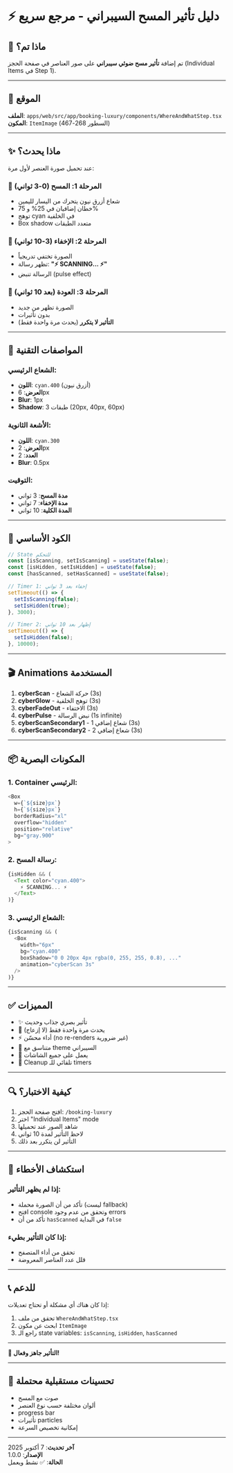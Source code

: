 # ⚡️ دليل تأثير المسح السيبراني - مرجع سريع

## 🎯 ماذا تم؟

تم إضافة **تأثير مسح ضوئي سيبراني** على صور العناصر في صفحة الحجز (Individual Items في Step 1).

---

## 📍 الموقع

**الملف**: `apps/web/src/app/booking-luxury/components/WhereAndWhatStep.tsx`  
**المكون**: `ItemImage` (السطور 268-467)

---

## ✨ ماذا يحدث؟

عند تحميل صورة العنصر لأول مرة:

### 🔷 المرحلة 1: المسح (0-3 ثواني)
- شعاع أزرق نيون يتحرك من اليسار لليمين
- خطان إضافيان في 25% و 75%
- توهج cyan في الخلفية
- Box shadow متعدد الطبقات

### 🔷 المرحلة 2: الإخفاء (3-10 ثواني)
- الصورة تختفي تدريجياً
- تظهر رسالة: **"⚡️ SCANNING... ⚡️"**
- الرسالة تنبض (pulse effect)

### 🔷 المرحلة 3: العودة (بعد 10 ثواني)
- الصورة تظهر من جديد
- بدون تأثيرات
- **التأثير لا يتكرر** (يحدث مرة واحدة فقط)

---

## 🎨 المواصفات التقنية

### الشعاع الرئيسي:
- **اللون**: `cyan.400` (أزرق نيون)
- **العرض**: 6px
- **Blur**: 1px
- **Shadow**: 3 طبقات (20px, 40px, 60px)

### الأشعة الثانوية:
- **اللون**: `cyan.300`
- **العرض**: 2px
- **العدد**: 2
- **Blur**: 0.5px

### التوقيت:
- **مدة المسح**: 3 ثواني
- **مدة الإخفاء**: 7 ثواني
- **المدة الكلية**: 10 ثواني

---

## 🔧 الكود الأساسي

```typescript
// State للتحكم
const [isScanning, setIsScanning] = useState(false);
const [isHidden, setIsHidden] = useState(false);
const [hasScanned, setHasScanned] = useState(false);

// Timer 1: إخفاء بعد 3 ثواني
setTimeout(() => {
  setIsScanning(false);
  setIsHidden(true);
}, 3000);

// Timer 2: إظهار بعد 10 ثواني
setTimeout(() => {
  setIsHidden(false);
}, 10000);
```

---

## 🎬 Animations المستخدمة

1. **cyberScan** - حركة الشعاع (3s)
2. **cyberGlow** - توهج الخلفية (3s)
3. **cyberFadeOut** - الاختفاء (3s)
4. **cyberPulse** - نبض الرسالة (1s infinite)
5. **cyberScanSecondary1** - شعاع إضافي 1 (3s)
6. **cyberScanSecondary2** - شعاع إضافي 2 (3s)

---

## 📦 المكونات البصرية

### 1. Container الرئيسي:
```typescript
<Box
  w={`${size}px`}
  h={`${size}px`}
  borderRadius="xl"
  overflow="hidden"
  position="relative"
  bg="gray.900"
>
```

### 2. رسالة المسح:
```typescript
{isHidden && (
  <Text color="cyan.400">
    ⚡️ SCANNING... ⚡️
  </Text>
)}
```

### 3. الشعاع الرئيسي:
```typescript
{isScanning && (
  <Box
    width="6px"
    bg="cyan.400"
    boxShadow="0 0 20px 4px rgba(0, 255, 255, 0.8), ..."
    animation="cyberScan 3s"
  />
)}
```

---

## ✅ المميزات

- ✨ تأثير بصري جذاب وحديث
- 🎯 يحدث مرة واحدة فقط (لا إزعاج)
- ⚡️ أداء محسّن (no re-renders غير ضرورية)
- 🎨 متناسق مع theme السيبراني
- 📱 يعمل على جميع الشاشات
- 🧹 Cleanup تلقائي للـ timers

---

## 🔍 كيفية الاختبار؟

1. افتح صفحة الحجز: `/booking-luxury`
2. اختر "Individual Items" mode
3. شاهد الصور عند تحميلها
4. لاحظ التأثير لمدة 10 ثواني
5. التأثير لن يتكرر بعد ذلك

---

## 🐛 استكشاف الأخطاء

### إذا لم يظهر التأثير:
- تأكد من أن الصورة محملة (ليست fallback)
- افتح console وتحقق من عدم وجود errors
- تأكد من أن `hasScanned` في البداية `false`

### إذا كان التأثير بطيء:
- تحقق من أداء المتصفح
- قلل عدد العناصر المعروضة

---

## 📞 للدعم

إذا كان هناك أي مشكلة أو تحتاج تعديلات:
1. تحقق من ملف `WhereAndWhatStep.tsx`
2. ابحث عن مكون `ItemImage`
3. راجع الـ state variables: `isScanning`, `isHidden`, `hasScanned`

---

**🎉 التأثير جاهز وفعال!**

---

## 🚀 تحسينات مستقبلية محتملة

- صوت مع المسح
- ألوان مختلفة حسب نوع العنصر
- progress bar
- تأثيرات particles
- إمكانية تخصيص السرعة

---

**آخر تحديث**: 7 أكتوبر 2025  
**الإصدار**: 1.0.0  
**الحالة**: ✅ نشط ويعمل
